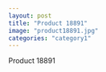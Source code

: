```yaml
---
layout: post
title: "Product 18891"
image: "product18891.jpg"
categories: "category1"
---
```

Product 18891
